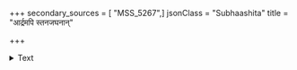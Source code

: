 +++
secondary_sources = [ "MSS_5267",]
jsonClass = "Subhaashita"
title = "आर्द्रमपि स्तनजघनान्"

+++

<details><summary>Text</summary>

आर्द्रमपि स्तनजघनान्- निरस्य सुतनु त्वयैतदुन्मुक्तम्।  
खस्थमवाप्तुमिव त्वां तपनांशूनंशुकं पिबति॥
</details>
